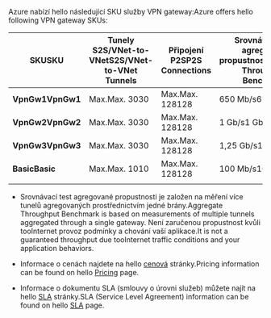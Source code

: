 <span data-ttu-id="6e972-101">Azure nabízí hello následující SKU služby VPN gateway:</span><span class="sxs-lookup"><span data-stu-id="6e972-101">Azure offers hello following VPN gateway SKUs:</span></span>

|<span data-ttu-id="6e972-102">**SKU**</span><span class="sxs-lookup"><span data-stu-id="6e972-102">**SKU**</span></span>   | <span data-ttu-id="6e972-103">**Tunely<br> S2S/VNet-to-VNet**</span><span class="sxs-lookup"><span data-stu-id="6e972-103">**S2S/VNet-to-VNet<br>Tunnels**</span></span> | <span data-ttu-id="6e972-104">**Připojení<br>P2S**</span><span class="sxs-lookup"><span data-stu-id="6e972-104">**P2S<br>Connections**</span></span> | <span data-ttu-id="6e972-105">**Srovnávací test<br>agregované propustnosti**</span><span class="sxs-lookup"><span data-stu-id="6e972-105">**Aggregate<br>Throughput Benchmark**</span></span> |
|---       | ---                             | ---                    | ---                         |
|<span data-ttu-id="6e972-106">**VpnGw1**</span><span class="sxs-lookup"><span data-stu-id="6e972-106">**VpnGw1**</span></span>| <span data-ttu-id="6e972-107">Max.</span><span class="sxs-lookup"><span data-stu-id="6e972-107">Max.</span></span> <span data-ttu-id="6e972-108">30</span><span class="sxs-lookup"><span data-stu-id="6e972-108">30</span></span>                         | <span data-ttu-id="6e972-109">Max.</span><span class="sxs-lookup"><span data-stu-id="6e972-109">Max.</span></span> <span data-ttu-id="6e972-110">128</span><span class="sxs-lookup"><span data-stu-id="6e972-110">128</span></span>               | <span data-ttu-id="6e972-111">650 Mb/s</span><span class="sxs-lookup"><span data-stu-id="6e972-111">650 Mbps</span></span>                    |
|<span data-ttu-id="6e972-112">**VpnGw2**</span><span class="sxs-lookup"><span data-stu-id="6e972-112">**VpnGw2**</span></span>| <span data-ttu-id="6e972-113">Max.</span><span class="sxs-lookup"><span data-stu-id="6e972-113">Max.</span></span> <span data-ttu-id="6e972-114">30</span><span class="sxs-lookup"><span data-stu-id="6e972-114">30</span></span>                         | <span data-ttu-id="6e972-115">Max.</span><span class="sxs-lookup"><span data-stu-id="6e972-115">Max.</span></span> <span data-ttu-id="6e972-116">128</span><span class="sxs-lookup"><span data-stu-id="6e972-116">128</span></span>               | <span data-ttu-id="6e972-117">1 Gb/s</span><span class="sxs-lookup"><span data-stu-id="6e972-117">1 Gbps</span></span>                      |
|<span data-ttu-id="6e972-118">**VpnGw3**</span><span class="sxs-lookup"><span data-stu-id="6e972-118">**VpnGw3**</span></span>| <span data-ttu-id="6e972-119">Max.</span><span class="sxs-lookup"><span data-stu-id="6e972-119">Max.</span></span> <span data-ttu-id="6e972-120">30</span><span class="sxs-lookup"><span data-stu-id="6e972-120">30</span></span>                         | <span data-ttu-id="6e972-121">Max.</span><span class="sxs-lookup"><span data-stu-id="6e972-121">Max.</span></span> <span data-ttu-id="6e972-122">128</span><span class="sxs-lookup"><span data-stu-id="6e972-122">128</span></span>               | <span data-ttu-id="6e972-123">1,25 Gb/s</span><span class="sxs-lookup"><span data-stu-id="6e972-123">1.25 Gbps</span></span>                   |
|<span data-ttu-id="6e972-124">**Basic**</span><span class="sxs-lookup"><span data-stu-id="6e972-124">**Basic**</span></span> | <span data-ttu-id="6e972-125">Max.</span><span class="sxs-lookup"><span data-stu-id="6e972-125">Max.</span></span> <span data-ttu-id="6e972-126">10</span><span class="sxs-lookup"><span data-stu-id="6e972-126">10</span></span>                         | <span data-ttu-id="6e972-127">Max.</span><span class="sxs-lookup"><span data-stu-id="6e972-127">Max.</span></span> <span data-ttu-id="6e972-128">128</span><span class="sxs-lookup"><span data-stu-id="6e972-128">128</span></span>               | <span data-ttu-id="6e972-129">100 Mb/s</span><span class="sxs-lookup"><span data-stu-id="6e972-129">100 Mbps</span></span>                    | 
|          |                                 |                        |                             | 

- <span data-ttu-id="6e972-130">Srovnávací test agregované propustnosti je založen na měření více tunelů agregovaných prostřednictvím jedné brány.</span><span class="sxs-lookup"><span data-stu-id="6e972-130">Aggregate Throughput Benchmark is based on measurements of multiple tunnels aggregated through a single gateway.</span></span> <span data-ttu-id="6e972-131">Není zaručenou propustnost kvůli tooInternet provoz podmínky a chování vaší aplikace.</span><span class="sxs-lookup"><span data-stu-id="6e972-131">It is not a guaranteed throughput due tooInternet traffic conditions and your application behaviors.</span></span>

- <span data-ttu-id="6e972-132">Informace o cenách najdete na hello [cenová](https://azure.microsoft.com/pricing/details/vpn-gateway) stránky.</span><span class="sxs-lookup"><span data-stu-id="6e972-132">Pricing information can be found on hello [Pricing](https://azure.microsoft.com/pricing/details/vpn-gateway) page.</span></span>

- <span data-ttu-id="6e972-133">Informace o dokumentu SLA (smlouvy o úrovni služeb) můžete najít na hello [SLA](https://azure.microsoft.com/support/legal/sla/vpn-gateway/) stránky.</span><span class="sxs-lookup"><span data-stu-id="6e972-133">SLA (Service Level Agreement) information can be found on hello [SLA](https://azure.microsoft.com/support/legal/sla/vpn-gateway/) page.</span></span>
